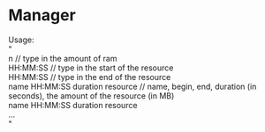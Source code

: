 # Manager
Usage:\
"\
n // type in the amount of ram\
HH:MM:SS // type in the start of the resource\
HH:MM:SS // type in the end of the resource\
name HH:MM:SS duration resource // name, begin, end, duration (in seconds), the amount of the resource (in MB)\
name HH:MM:SS duration resource\
...\
"
